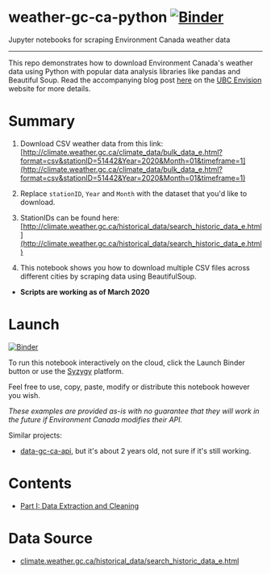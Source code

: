 # weather-gc-ca-python [![Binder](https://mybinder.org/badge.svg)](https://mybinder.org/v2/gh/csianglim/weather-gc-ca-python/master)
Jupyter notebooks for scraping Environment Canada weather data

---

This repo demonstrates how to download Environment Canada's weather data using Python with popular data analysis libraries like pandas and Beautiful Soup. Read the accompanying blog post [here](https://www.ubcenvision.com/blog/2017/11/30/jupyter-part1.html) on the [UBC Envision](https://www.ubcenvision.com) website for more details.

# Summary

1. Download CSV weather data from this link: [http://climate.weather.gc.ca/climate_data/bulk_data_e.html?format=csv&stationID=51442&Year=2020&Month=01&timeframe=1](http://climate.weather.gc.ca/climate_data/bulk_data_e.html?format=csv&stationID=51442&Year=2020&Month=01&timeframe=1)

2. Replace `stationID`, `Year` and `Month` with the dataset that you'd like to download.

3. StationIDs can be found here: [http://climate.weather.gc.ca/historical_data/search_historic_data_e.html](http://climate.weather.gc.ca/historical_data/search_historic_data_e.html)

4. This notebook shows you how to download multiple CSV files across different cities by scraping data using BeautifulSoup.

- **Scripts are working as of March 2020**

# Launch

[![Binder](https://mybinder.org/badge.svg)](https://mybinder.org/v2/gh/csianglim/weather-gc-ca-python/master)

To run this notebook interactively on the cloud, click the Launch Binder button or use the [Syzygy](http://intro.syzygy.ca/getting-started/) platform. 

Feel free to use, copy, paste, modify or distribute this notebook however you wish.

*These examples are provided as-is with no guarantee that they will work in the future if Environment Canada modifies their API.*

Similar projects:
- [data-gc-ca-api](https://github.com/igable/data-gc-ca-api), but it's about 2 years old, not sure if it's still working.

# Contents
- [Part I: Data Extraction and Cleaning](https://github.com/csianglim/weather-gc-ca-python/blob/master/Part%20I%20-%20Data%20Extraction%20and%20Cleaning.ipynb)

# Data Source
- [climate.weather.gc.ca/historical_data/search_historic_data_e.html](climate.weather.gc.ca/historical_data/search_historic_data_e.html)
